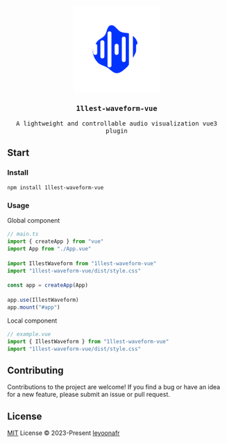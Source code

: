 <br />
<p align="center">
  <img width="200" alt="logo" src="https://github.com/codeacme17/repo-assets/blob/main/waveform/logo.svg "/> 
</p>

<h3 align="center">
  <samp>
    1llest-waveform-vue
  </samp>
</h3>

<p align="center">
  <samp>
    A lightweight and controllable audio visualization vue3 plugin
  </samp>
</p>


## Start

### Install
```bash
npm install 1llest-waveform-vue
```

### Usage
Global component
```javascript
// main.ts
import { createApp } from "vue"
import App from "./App.vue"

import IllestWaveform from "1llest-waveform-vue"
import "1llest-waveform-vue/dist/style.css"

const app = createApp(App)

app.use(IllestWaveform)
app.mount("#app")
```
Local component
```js
// example.vue
import { IllestWaveform } from "1llest-waveform-vue"
import "1llest-waveform-vue/dist/style.css"
```


## Contributing
Contributions to the project are welcome! If you find a bug or have an idea for a new feature, please submit an issue or pull request.



## License
[MIT](https://github.com/codeacme17/1llg-terminal-GPT/blob/main/LICENSE) License © 2023-Present [leyoonafr](https://github.com/codeacme17)

